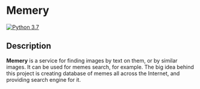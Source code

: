 # Memery

[![Python 3.7](https://img.shields.io/badge/python-3.7-blue.svg)](https://www.python.org/downloads/release/python-370/)

## Description

**Memery** is a service for finding images by text on them, or by similar images. It can be used for memes search, for
example. The big idea behind this project is creating database of memes all across the Internet, and providing search
engine for it.


